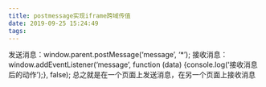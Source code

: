 ```yaml
---
title: postmessage实现iframe跨域传值
date: 2019-09-25 15:24:49
tags:
---
```


发送消息：window.parent.postMessage(‘message’, ‘*’);
接收消息：window.addEventListener(‘message’, function (data) {console.log(‘接收消息后的动作’);}, false);
总之就是在一个页面上发送消息，在另一个页面上接收消息